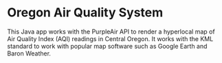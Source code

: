 # Oregon Air Quality System

This Java app works with the PurpleAir API to render a hyperlocal map of Air Quality Index (AQI) readings in Central Oregon. It works with the KML standard to work with popular map software such as Google Earth and Baron Weather. 
